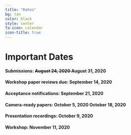 ```yaml
---
title: "Dates"
bg: tan
color: black
style: center
fa-icon: calendar
icon-title: true
---
```


# Important Dates

#### Submissions: **<strike> August 24, 2020 </strike> August 31, 2020**
#### Workshop paper reviews due: **September 14, 2020**

#### Acceptance notifications: **September 21, 2020**

#### Camera-ready papers: **<stike> October 5, 2020</strike> October 18, 2020**

#### Presentation recordings: **October 9, 2020**

#### Workshop: **November 11, 2020**

